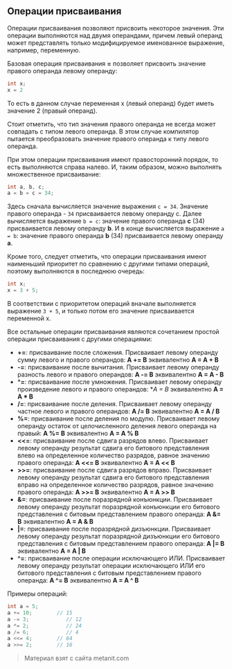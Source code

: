 ## Операции присваивания

Операции присваивания позволяют присвоить некоторое значения. Эти операции выполняются над двумя операндами, причем левый операнд может представлять только модифицируемое именованное выражение, например, переменную.

Базовая операция присваивания **=** позволяет присвоить значение правого операнда левому операнду:

```cpp
int x; 
x = 2
```

То есть в данном случае переменная x (левый операнд) будет иметь значение 2 (правый операнд).

Стоит отметить, что тип значения правого операнда не всегда может совпадать с типом левого операнда. В этом случае компилятор пытается преобразовать значение правого операнда к типу левого операнда.

При этом операции присваивания имеют правосторонний порядок, то есть выполняются справа налево. И, таким образом, можно выполнять множественное присваивание:

```cpp
int a, b, c;    
a = b = c = 34;
```

Здесь сначала вычисляется значение выражения `c = 34`. Значение правого операнда - `34` присваивается левому операнду с. Далее вычисляется выражение `b = c`: значение правого операнда **c** (34) присваивается левому операнду **b**. И в конце вычисляется выражение `a = b`: значение правого операнда **b** (34) присваивается левому операнду **a**.

Кроме того, следует отметить, что операции присваивания имеют наименьший приоритет по сравнению с другими типами операций, поэтому выполняются в последнюю очередь:

```cpp
int x;
x = 3 + 5;
```

В соответствии с приоритетом операций вначале выполняется выражение `3 + 5`, и только потом его значение присваивается переменной x.

Все остальные операции присваивания являются сочетанием простой операции присваивания с другими операциями:
- **+=**: присваивание после сложения. Присваивает левому операнду сумму левого и правого операндов: **A += B** эквивалентно 
**A = A + B**
- **-=**: присваивание после вычитания. Присваивает левому операнду разность левого и правого операндов: 
**A -= B** эквивалентно **A = A - B**
- ***=**: присваивание после умножения. Присваивает левому операнду произведение левого и правого операндов: 
**A *= B** эквивалентно **A = A * B**
- **/=**: присваивание после деления. Присваивает левому операнду частное левого и правого операндов: 
**A /= B** эквивалентно **A = A / B**
- **%=**: присваивание после деления по модулю. Присваивает левому операнду остаток от целочисленного деления левого операнда на правый: 
**A %= B** эквивалентно **A = A % B**
- **<<=**: присваивание после сдвига разрядов влево. Присваивает левому операнду результат сдвига его битового представления влево на определенное количество разрядов, равное значению 
правого операнда: **A <<= B** эквивалентно **A = A << B**
- **>>=**: присваивание после сдвига разрядов вправо. Присваивает левому операнду результат сдвига его битового представления вправо на определенное количество разрядов, равное значению 
правого операнда: **A >>= B** эквивалентно **A = A >> B**
- **&=**: присваивание после поразрядной конъюнкции. Присваивает левому операнду результат поразрядной конъюнкции его 
битового представления с битовым представлением правого операнда: **A &= B** эквивалентно **A = A & B**
- **|=**: присваивание после поразрядной дизъюнкции. Присваивает левому операнду результат поразрядной дизъюнкции его 
битового представления с битовым представлением правого операнда: **A |= B** эквивалентно **A = A | B**
- **^=**: присваивание после операции исключающего ИЛИ. Присваивает левому операнду результат операции исключающего ИЛИ его 
битового представления с битовым представлением правого операнда: **A ^= B** эквивалентно **A = A ^ B**

Примеры операций:

```c
int a = 5;
a += 10;        // 15
a -= 3;            // 12
a *= 2;            // 24
a /= 6;            // 4
a <<= 4;        // 64
a >>= 2;        // 16
```


> Материал взят с сайта metanit.com